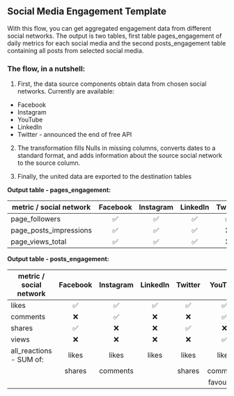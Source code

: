 ## Social Media Engagement Template

With this flow, you can get aggregated engagement data from different social networks. The output is two tables, first table pages_engagement of daily metrics for each social media and the second posts_engagement table containing all posts from selected social media.

### The flow, in a nutshell:

1. First, the data source components obtain data from chosen social networks.
Currently are available:
- Facebook
- Instagram
- YouTube
- LinkedIn
- Twitter - announced the end of free API

2. The transformation fills Nulls in missing columns, converts dates to a standard format, and adds information about the source social network to the source column.

3. Finally, the united data are exported to the destination tables

**Output table - pages_engagement:**

| metric / social network | Facebook | Instagram | LinkedIn | Twitter | YouTube |
|-------------------------|:----------:|:-----------:|:----------:|:---------:|:---------:|
| page_followers          |     ✅    |     ✅     |     ✅    |    ✅    |    ❌    |
| page_posts_impressions  |     ✅    |     ✅     |     ✅    |    ❌    |    ❌    |
| page_views_total        |     ✅    |     ✅     |     ✅    |    ❌    |    ❌    |


**Output table - posts_engagement:**

| metric / social network | Facebook | Instagram | LinkedIn | Twitter |   YouTube  |
|-------------------------|:--------:|:---------:|:--------:|:-------:|:----------:|
| likes                   |     ✅    |     ✅     |     ✅    |    ✅    |      ✅     |
| comments                |     ❌    |     ✅     |     ❌    |    ❌    |      ✅     |
| shares                  |     ✅    |     ❌     |     ❌    |    ✅    |      ❌     |
| views                   |     ❌    |     ❌     |     ❌    |    ❌    |      ✅     |
| all_reactions - SUM of: |   likes  |   likes   |   likes  |  likes  |    likes   |
|                         |  shares  |  comments |          |  shares |  comments  |
|                         |          |           |          |         | favourites |